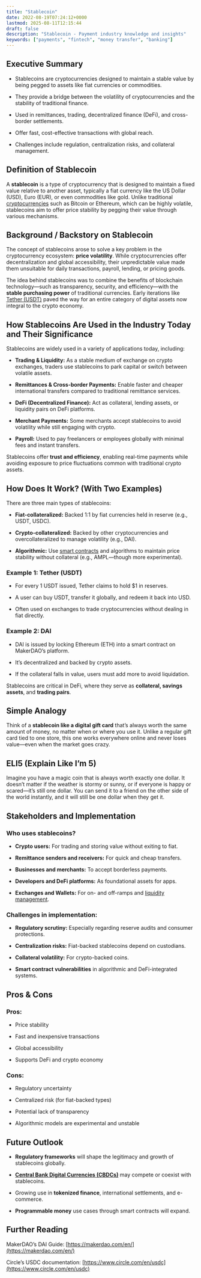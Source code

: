 ```yaml
---
title: "Stablecoin"
date: 2022-08-19T07:24:12+0000
lastmod: 2025-08-11T12:15:44
draft: false
description: "Stablecoin - Payment industry knowledge and insights"
keywords: ["payments", "fintech", "money transfer", "banking"]
---
```


## Executive Summary

- Stablecoins are cryptocurrencies designed to maintain a stable value by being pegged to assets like fiat currencies or commodities.

- They provide a bridge between the volatility of cryptocurrencies and the stability of traditional finance.

- Used in remittances, trading, decentralized finance (DeFi), and cross-border settlements.

- Offer fast, cost-effective transactions with global reach.

- Challenges include regulation, centralization risks, and collateral management.

## Definition of Stablecoin

A **stablecoin** is a type of cryptocurrency that is designed to maintain a fixed value relative to another asset, typically a fiat currency like the US Dollar (USD), Euro (EUR), or even commodities like gold. Unlike traditional [cryptocurrencies](https://faisalkhanllc.xyz/resources/payments-wiki/c/cryptocurrency/) such as Bitcoin or Ethereum, which can be highly volatile, stablecoins aim to offer price stability by pegging their value through various mechanisms.

## Background / Backstory on Stablecoin

The concept of stablecoins arose to solve a key problem in the cryptocurrency ecosystem: **price volatility**. While cryptocurrencies offer decentralization and global accessibility, their unpredictable value made them unsuitable for daily transactions, payroll, lending, or pricing goods.

The idea behind stablecoins was to combine the benefits of blockchain technology—such as transparency, security, and efficiency—with the **stable purchasing power** of traditional currencies. Early iterations like [Tether (USDT)](https://faisalkhanllc.xyz/resources/payments-wiki/u/usdt-tether/) paved the way for an entire category of digital assets now integral to the crypto economy.

## How Stablecoins Are Used in the Industry Today and Their Significance

Stablecoins are widely used in a variety of applications today, including:

- **Trading & Liquidity:** As a stable medium of exchange on crypto exchanges, traders use stablecoins to park capital or switch between volatile assets.

- **Remittances & Cross-border Payments:** Enable faster and cheaper international transfers compared to traditional remittance services.

- **DeFi (Decentralized Finance):** Act as collateral, lending assets, or liquidity pairs on DeFi platforms.

- **Merchant Payments:** Some merchants accept stablecoins to avoid volatility while still engaging with crypto.

- **Payroll:** Used to pay freelancers or employees globally with minimal fees and instant transfers.

Stablecoins offer **trust and efficiency**, enabling real-time payments while avoiding exposure to price fluctuations common with traditional crypto assets.

## How Does It Work? (With Two Examples)

There are three main types of stablecoins:

- **Fiat-collateralized:** Backed 1:1 by fiat currencies held in reserve (e.g., USDT, USDC).

- **Crypto-collateralized:** Backed by other cryptocurrencies and overcollateralized to manage volatility (e.g., DAI).

- **Algorithmic:** Use [smart contracts](https://faisalkhanllc.xyz/resources/payments-wiki/s/smart-contract/) and algorithms to maintain price stability without collateral (e.g., AMPL—though more experimental).

### Example 1: Tether (USDT)

- For every 1 USDT issued, Tether claims to hold $1 in reserves.

- A user can buy USDT, transfer it globally, and redeem it back into USD.

- Often used on exchanges to trade cryptocurrencies without dealing in fiat directly.

### Example 2: DAI

- DAI is issued by locking Ethereum (ETH) into a smart contract on MakerDAO’s platform.

- It’s decentralized and backed by crypto assets.

- If the collateral falls in value, users must add more to avoid liquidation.

Stablecoins are critical in DeFi, where they serve as **collateral, savings assets**, and **trading pairs**.

## Simple Analogy

Think of a **stablecoin like a digital gift card** that’s always worth the same amount of money, no matter when or where you use it. Unlike a regular gift card tied to one store, this one works everywhere online and never loses value—even when the market goes crazy.

## ELI5 (Explain Like I’m 5)

Imagine you have a magic coin that is always worth exactly one dollar. It doesn’t matter if the weather is stormy or sunny, or if everyone is happy or scared—it’s still one dollar. You can send it to a friend on the other side of the world instantly, and it will still be one dollar when they get it.

## Stakeholders and Implementation

### Who uses stablecoins?

- **Crypto users:** For trading and storing value without exiting to fiat.

- **Remittance senders and receivers:** For quick and cheap transfers.

- **Businesses and merchants:** To accept borderless payments.

- **Developers and DeFi platforms:** As foundational assets for apps.

- **Exchanges and Wallets:** For on- and off-ramps and [liquidity management](https://faisalkhanllc.xyz/resources/payments-wiki/l/liquidity-management/).

### Challenges in implementation:

- **Regulatory scrutiny:** Especially regarding reserve audits and consumer protections.

- **Centralization risks:** Fiat-backed stablecoins depend on custodians.

- **Collateral volatility:** For crypto-backed coins.

- **Smart contract vulnerabilities** in algorithmic and DeFi-integrated systems.

## Pros & Cons

### Pros:

- Price stability

- Fast and inexpensive transactions

- Global accessibility

- Supports DeFi and crypto economy

### Cons:

- Regulatory uncertainty

- Centralized risk (for fiat-backed types)

- Potential lack of transparency

- Algorithmic models are experimental and unstable

## Future Outlook

- **Regulatory frameworks** will shape the legitimacy and growth of stablecoins globally.

- **[Central Bank Digital Currencies (CBDCs)](https://faisalkhanllc.xyz/resources/payments-wiki/c/central-bank-digital-currency-cbdc/)** may compete or coexist with stablecoins.

- Growing use in **tokenized finance**, international settlements, and e-commerce.

- **Programmable money** use cases through smart contracts will expand.

## Further Reading

MakerDAO’s DAI Guide: [https://makerdao.com/en/](https://makerdao.com/en/)

Circle’s USDC documentation: [https://www.circle.com/en/usdc](https://www.circle.com/en/usdc)